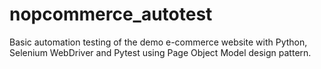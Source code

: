 # nopcommerce_autotest
Basic automation testing of the demo e-commerce website with Python, Selenium WebDriver and Pytest using Page Object Model design pattern.
